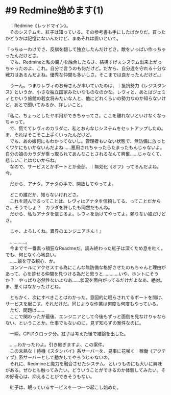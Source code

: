 # #9 Redmine始めます(1)
　｜Redmine《レッドマイン》。  
　そのシステムを、紅子は知っている。その参考書も手にしたばかりだ。買ったかどうかは記憶にないんだけど、まあそれは置いといて。

『っちゅーわけでさ、反旗を翻して独立したんだけどさ。敵をいっぱい作っちゃったんだけどさ。  
　でも、Redmineと私の魔力を融合したらさ、結構すげぇシステム出来上がっちゃったのよ、これ。自分で言うのも何だけど。だから、自分達を守れる十分な戦力はあるんだよね。優秀な仲間も多いしさ。そこまでは良かったんだけど。』

　うーん。つまりレヴィのお母さんが率いていたのは、｜抵抗勢力《レジスタンス》というか、小さな独立国家みたいなものなのかな。レヴィと、あとはジェミィとかいう旅館の若女将みたいな人と、他にどれくらいの勢力なのか知らないけど。あとで聞いてみるか、詳しいこと。

『私に、ちょっとしたヤボ用ができちゃってさ。ここを離れないといけなくなっちゃって。  
　で、慌ててレヴィのカラダに、私とおんなじシステムをセットアップしたの。ま、それはそこそこ上手くいったんだけど。  
　でも、あの娘何にもわかってないし。管理者もいない状態で、無防備に放っとくワケにもいかないんだよね……悪用されちゃったらたまったもんじゃないよ。自分の娘のカラダが乗っ取られてあんなことされるなんて興奮……じゃなくて、悲しいことはないからね。  
　なので、サービスとかポートとか全部、｜無効化《オフ》ってるんだよね。今。

　だから、アナタ。アナタの手で、開放してやってよ。

　どこの誰だか、知らないけれどさ。  
　これを読んでるってことは、レヴィはアナタを信頼してる、ってことだからさ。そうでしょ？　カラダを許したも同然だもんね。  
　だから、私もアナタを信じるよ。レヴィを助けてやってよ。頼りない娘だけどさ。

　じゃ、よろしくね。異界のエンジニアさん！』

　…………。  
　今までで一番素っ頓狂なReadmeだ。読み終わった紅子は深くため息を吐く。でも、何となく心地良い。  
　……娘を守る親心、か。  
　コンソールにアクセスする為にこんな無防備な格好させたのもちゃんと理由があって、心を許せる仲間を見つける為だと思うと…………いや、ホントにそうか？　やっぱり必然性ないよなあ……状況を面白がってるだけだよなあ、絶対。ま、悪くはなかったけどね。

　ともかく、次にすべきことはわかった。意図的に眠らされてるポートを開け、サービスを起こす。それだけだ。同じような作業は何度も何度もやっている。  
　ただ、問題は……  
　ここで関わったが最後、エンジニアとして今後もずっと面倒を見なけりゃならない、ということか。仕事でもないのに。見ず知らずの案件なのに。

　一瞬。CPU1クロック分。紅子は考えた後で結論を出した。

　……わかったわよ。引き継ぎますよ、この案件。  
　この未熟な｜待機《スタンバイ》系サーバーを、見事に花咲く｜稼働《アクティブ》系サーバーとして動かしてやろうじゃないの。  
　それに、Redmineと魔力を融合させたシステム、というものにも大いに興味がある。ぜひとも触ってみたい。どういうことができるのか体験してみたい。その好奇心は、抑えることができそうもない。

　紅子は、眠っているサービスを一つ一つ起こし始めた。
